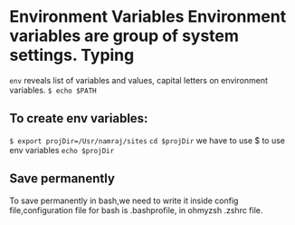 # Environment Variables Environment variables are group of system settings. Typing
`env` reveals list of variables and values, capital letters on environment variables.
`$ echo $PATH`

## To create env variables:
`$ export projDir=/Usr/namraj/sites`
`cd $projDir`  we have to use $ to use env variables
`echo $projDir` 

## Save permanently 
To save permanently in bash,we need to write it inside config
file,configuration file for bash is
.bashprofile, in ohmyzsh .zshrc file.